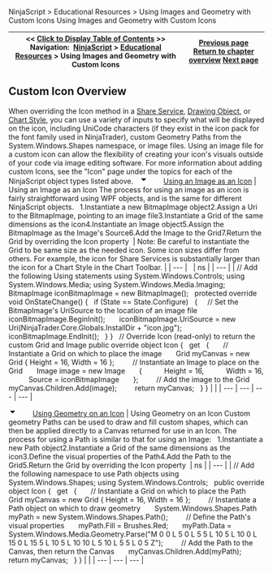 ﻿
NinjaScript \> Educational Resources \> Using Images and Geometry with Custom Icons
Using Images and Geometry with Custom Icons

| \<\< [Click to Display Table of Contents](using_images_and_geometry_with_custom_icons.md) \>\> **Navigation:**     [NinjaScript](ninjascript-1.md) \> [Educational Resources](educational_resources-1.md) \> Using Images and Geometry with Custom Icons | [Previous page](using_historical_bid_ask_serie-1.md) [Return to chapter overview](educational_resources-1.md) [Next page](using_sharpdx_for_custom_chart_rendering-1.md) |
| --- | --- |
## Custom Icon Overview
When overriding the Icon method in a [Share Service](share_service-1.md), [Drawing Object](drawing_tools-1.md), or [Chart Style](chart_style-1.md), you can use a variety of inputs to specify what will be displayed on the icon, including UniCode characters (if they exist in the icon pack for the font family used in NinjaTrader), custom Geometry Paths from the System.Windows.Shapes namespace, or image files. Using an image file for a custom icon can allow the flexibility of creating your icon's visuals outside of your code via image editing software. For more information about adding custom Icons, see the "Icon" page under the topics for each of the NinjaScript object types listed above.
 
![tog_minus](tog_minus-1.gif)        [Using an Image as an Icon](javascript:HMToggle('toggle','UsingAnImageAsAnIcon','UsingAnImageAsAnIcon_ICON'))
| Using an Image as an Icon The process for using an image as an icon is fairly straightforward using WPF objects, and is the same for different NinjaScript objects.   1\.Instantiate a new BitmapImage object2\.Assign a Uri to the BitmapImage, pointing to an image file3\.Instantiate a Grid of the same dimensions as the icon4\.Instantiate an Image object5\.Assign the BitmapImage as the Image's Source6\.Add the Image to the Grid7\.Return the Grid by overriding the Icon property    | Note: Be careful to instantiate the Grid to be same size as the needed icon. Some icon sizes differ from others. For example, the icon for Share Services is substantially larger than the icon for a Chart Style in the Chart Toolbar. | | --- |        | ns | | --- | | // Add the following Using statements using System.Windows.Controls; using System.Windows.Media; using System.Windows.Media.Imaging;   BitmapImage iconBitmapImage \= new BitmapImage();   protected override void OnStateChange() {    if (State \=\= State.Configure)    {      // Set the BitmapImage's UriSource to the location of an image file        iconBitmapImage.BeginInit();        iconBitmapImage.UriSource \= new Uri(NinjaTrader.Core.Globals.InstallDir \+ "icon.jpg");        iconBitmapImage.EndInit();    } }   // Override Icon (read\-only) to return the custom Grid and Image public override object Icon {    get    {        // Instantiate a Grid on which to place the image        Grid myCanvas \= new Grid { Height \= 16, Width \= 16 };          // Instantiate an Image to place on the Grid        Image image \= new Image        {            Height \= 16,            Width \= 16,            Source \= iconBitmapImage        };          // Add the image to the Grid        myCanvas.Children.Add(image);          return myCanvas;    } } | |
| --- | --- | --- | --- |

![tog_minus](tog_minus-1.gif)        [Using Geometry on an Icon](javascript:HMToggle('toggle','UsingGeometryOnAnIcon','UsingGeometryOnAnIcon_ICON'))
| Using Geometry on an Icon Custom geometry Paths can be used to draw and fill custom shapes, which can then be applied directly to a Canvas returned for use in an Icon. The process for using a Path is similar to that for using an Image:   1\.Instantiate a new Path object2\.Instantiate a Grid of the same dimensions as the icon3\.Define the visual properties of the Path4\.Add the Path to the Grid5\.Return the Grid by overriding the Icon property    | ns | | --- | | // Add the following namespace to use Path objects using System.Windows.Shapes; using System.Windows.Controls;   public override object Icon {    get    {        // Instantiate a Grid on which to place the Path        Grid myCanvas \= new Grid { Height \= 16, Width \= 16 };          // Instantiate a Path object on which to draw geometry        System.Windows.Shapes.Path myPath \= new System.Windows.Shapes.Path();          // Define the Path's visual properties        myPath.Fill \= Brushes.Red;        myPath.Data \= System.Windows.Media.Geometry.Parse("M 0 0 L 5 0 L 5 5 L 10 5 L 10 0 L 15 0 L 15 5 L 10 5 L 10 10 L 5 10 L 5 5 L 0 5 Z");          // Add the Path to the Canvas, then return the Canvas        myCanvas.Children.Add(myPath);        return myCanvas;    } } | |
| --- | --- | --- |

 

